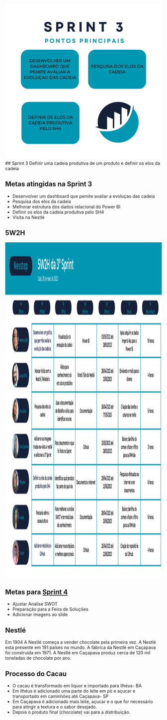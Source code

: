 <img src="https://github.com/MarcosAvanzini/NextStep/blob/main/Imagens/Pontos 3.svg" width="1000" height="500"/>
## Sprint 3
Definir uma cadeia produtiva de um produto e definir os elos da cadeia

## Metas atingidas na Sprint 3
* Desenvolver um dashboard que pemite avaliar a evoluçao das cadeia
* Pesquisa dos elos da cadeia
* Melhorar estrutura dos dados relacional do Power BI
* Definir os elos da cadeia produtiva pelo SH4
* Visita na Nestlé
## 5W2H
<img src="https://github.com/MarcosAvanzini/NextStep/blob/main/Imagens/Sprint3.svg" width="1920" height="1080"/>


## Metas para [Sprint 4](https://github.com/MarcosAvanzini/NextStep/tree/Sprint-4)
* Ajustar Analise SWOT
* Preparação para a Feira de Soluções
* Adicionar imagens ao slide

## Nestlé
Em 1904 A Nestlé começa a vender chocolate pela primeira vez.
A Nestlé esta presente em 191 países no mundo.
A fábrica da Nestlé em Caçapava foi construída em 1971.
A Nestlé em Caçapava produz cerca de 120 mil toneladas de chocolate por ano.

## Processo do Cacau
* O cacau é transformado em liquor e importado para Ilhéus- BA
* Em Ilhéus é adicionado uma parte do leite em pó e açucar e transportado em caminhões até Caçapava- SP
* Em Caçapava é adicionado mais leite, açucar e o que for necessário para atingir a textura e o sabor desejado.
* Depois o produto final (chocolate) vai para a distribuição.


